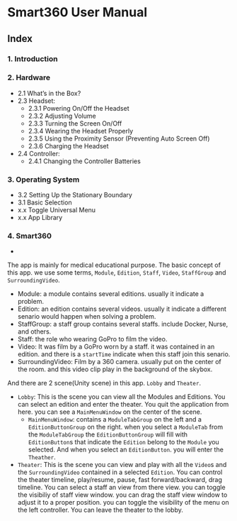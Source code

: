 # **Smart360 User Manual**

## **Index**

### 1. Introduction

### 2. Hardware
- 2.1 What’s in the Box?
- 2.3 Headset:
  - 2.3.1 Powering On/Off the Headset
  - 2.3.2 Adjusting Volume
  - 2.3.3 Turning the Screen On/Off
  - 2.3.4 Wearing the Headset Properly
  - 2.3.5 Using the Proximity Sensor (Preventing Auto Screen Off)
  - 2.3.6 Charging the Headset
- 2.4 Controller:
  - 2.4.1 Changing the Controller Batteries

### 3. Operating System
 - 3.2 Setting Up the Stationary Boundary
 - 3.1 Basic Selection
 - x.x Toggle Universal Menu
 - x.x App Library

### 4. Smart360
 - 

The app is mainly for medical educational purpose. The basic concept of this app. we use some terms, `Module`, `Edition`, `Staff`, `Video`, `StaffGroup` and `SurroundingVideo`.
- Module: a module contains several editions. usually it indicate a problem.
- Edition: an edition contains several videos. usually it indicate a different senario would happen when solving a problem.
- StaffGroup: a staff group contains several staffs. include Docker, Nurse, and others.
- Staff: the role who wearing GoPro to film the video.
- Video: It was film by a GoPro worn by a staff. it was contained in an edition. and there is a `startTime` indicate when this staff join this senario.
- SurroundingVideo: Film by a 360 camera. usually put on the center of the room. and this video clip play in the background of the skybox.

And there are 2 scene(Unity scene) in this app. `Lobby` and `Theater`.
- `Lobby`: This is the scene you can view all the Modules and Editions. You can select an edition and enter the theater. You quit the application from here. you can see a `MainMenuWindow` on the center of the scene. 
  - `MainMenuWindow`: contains a `ModuleTabGroup` on the left and a `EditionButtonGroup` on the right. when you select a `ModuleTab` from the `ModuleTabGroup` the `EditionButtonGroup` will fill with `EditionButton`s that indicate the `Edition` belong to the `Module` you selected. And when you select an `EditionButton`. you will enter the `Theather`.
- `Theater`: This is the scene you can view and play with all the `Video`s and the `SurroundingVideo` contained in a selected `Edition`. You can control the theater timeline, play/resume, pause, fast forward/backward, drag timeline. You can select a staff an view from there view. you can toggle the visibiliy of staff view window. you can drag the staff view window to adjust it to a proper position. you can toggle the visibility of the menu on the left controller. You can leave the theater to the lobby.